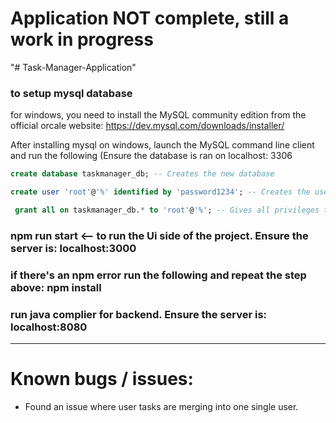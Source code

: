 # Application NOT complete, still a work in progress

"# Task-Manager-Application"


### to setup mysql database

for windows, you need to install the MySQL community edition from the official orcale website:
https://dev.mysql.com/downloads/installer/


After installing mysql on windows, launch the MySQL command line client and run the following (Ensure the database is ran on localhost: 3306

```sql
create database taskmanager_db; -- Creates the new database

create user 'root'@'%' identified by 'password1234'; -- Creates the user and the password

 grant all on taskmanager_db.* to 'root'@'%'; -- Gives all privileges to the new user on the newly created database
```


### npm run start <-- to run the Ui side of the project. Ensure the server is: localhost:3000

### if there's an npm error run the following and repeat the step above: npm install

### run java complier for backend. Ensure the server is: localhost:8080

-------------------------------------------------------------------------------------------------------------------------------------------------



# Known bugs / issues:

- Found an issue where user tasks are merging into one single user.
